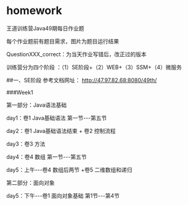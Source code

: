 # homework
王道训练营Java49期每日作业题

每个作业题前有题目需求，图片为题目运行结果

QuestionXXX_correct：为当天作业写错后，改正过的版本

训练营分为四个阶段 ：（1）SE阶段+（2）WEB+（3）SSM+（4）微服务

##一、SE阶段
参考文档网址： http://47.97.82.68:8080/49th/

###Week1

第一部分：Java语法基础

day1：卷1 Java基础语法 第一节---第五节

day2：卷1 Java基础语法结束 + 卷2 控制流程

day3：卷3 方法

day4：卷4 数组 第一节---第五节

day5：上午---卷4 数组后两节 +卷5 二维数组和递归 

第二部分：面向对象

day5：下午---卷1 面向对象基础  第1节---第4节

